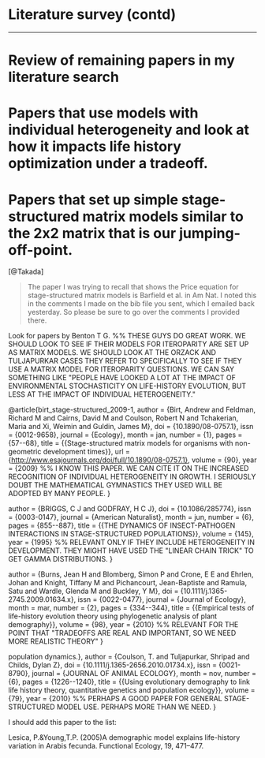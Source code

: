 
# Literature survey (contd)
---

# Review of remaining papers in my literature search

# Papers that use models with individual heterogeneity and look at how it impacts life history optimization under a tradeoff.

# Papers that set up simple stage-structured matrix models similar to the 2x2 matrix that is our jumping-off-point.

[@Takada]


> The paper I was trying to recall that shows the Price equation for stage-structured matrix models is Barfield et al. in Am Nat. I noted this in the comments I made on the bib file you sent, which I emailed back yesterday. So please be sure to go over the comments I provided there.

Look for papers by Benton T G.
%% THESE GUYS DO GREAT WORK. WE SHOULD LOOK TO SEE IF THEIR MODELS FOR
ITEROPARITY ARE SET UP AS MATRIX MODELS.  WE SHOULD LOOK AT THE ORZACK
AND TULJAPURKAR CASES THEY REFER TO SPECIFICALLY TO SEE IF THEY USE A
MATRIX MODEL FOR ITEROPARITY QUESTIONS.  WE CAN SAY SOMETHING LIKE
"PEOPLE HAVE LOOKED A LOT AT THE IMPACT OF ENVIRONMENTAL STOCHASTICITY
ON LIFE-HISTORY EVOLUTION, BUT LESS AT THE IMPACT OF INDIVIDUAL
HETEROGENEITY."

@article{birt_stage-structured_2009-1,
author = {Birt, Andrew and Feldman, Richard M and Cairns, David M and Coulson, Robert N and Tchakerian, Maria and Xi, Weimin and Guldin, James M},
doi = {10.1890/08-0757.1},
issn = {0012-9658},
journal = {Ecology},
month = jan,
number = {1},
pages = {57--68},
title = {{Stage-structured matrix models for organisms with non-geometric development times}},
url = {http://www.esajournals.org/doi/full/10.1890/08-0757.1},
volume = {90},
year = {2009}
%% I KNOW THIS PAPER.  WE CAN CITE IT ON THE INCREASED RECOGNITION OF
INDIVIDUAL HETEROGENEITY IN GROWTH.  I SERIOUSLY DOUBT THE
MATHEMATICAL GYMNASTICS THEY USED WILL BE ADOPTED BY MANY PEOPLE.
}

author = {BRIGGS, C J and GODFRAY, H C J},
doi = {10.1086/285774},
issn = {0003-0147},
journal = {American Naturalist},
month = jun,
number = {6},
pages = {855--887},
title = {{THE DYNAMICS OF INSECT-PATHOGEN INTERACTIONS IN STAGE-STRUCTURED POPULATIONS}},
volume = {145},
year = {1995}
%% RELEVANT ONLY IF THEY INCLUDE HETEROGENEITY IN DEVELOPMENT.  THEY
MIGHT HAVE USED THE "LINEAR CHAIN TRICK" TO GET GAMMA DISTRIBUTIONS.
}


author = {Burns, Jean H and Blomberg, Simon P and Crone, E E and Ehrlen, Johan and Knight, Tiffany M and Pichancourt, Jean-Baptiste and Ramula, Satu and Wardle, Glenda M and Buckley, Y M},
doi = {10.1111/j.1365-2745.2009.01634.x},
issn = {0022-0477},
journal = {Journal of Ecology},
month = mar,
number = {2},
pages = {334--344},
title = {{Empirical tests of life-history evolution theory using phylogenetic analysis of plant demography}},
volume = {98},
year = {2010}
%% RELEVANT FOR THE POINT THAT "TRADEOFFS ARE REAL AND IMPORTANT, SO
WE NEED MORE REALISTIC THEORY"
}


population dynamics.},
author = {Coulson, T. and Tuljapurkar, Shripad and Childs, Dylan Z},
doi = {10.1111/j.1365-2656.2010.01734.x},
issn = {0021-8790},
journal = {JOURNAL OF ANIMAL ECOLOGY},
month = nov,
number = {6},
pages = {1226--1240},
title = {{Using evolutionary demography to link life history theory, quantitative genetics and population ecology}},
volume = {79},
year = {2010}
%% PERHAPS A GOOD PAPER FOR GENERAL STAGE-STRUCTURED MODEL USE.
PERHAPS MORE THAN WE NEED.
}


I should add this paper to the list:

Lesica, P.&Young,T.P. (2005)A demographic model explains life-history variation in Arabis fecunda. Functional Ecology, 19, 471–477.



